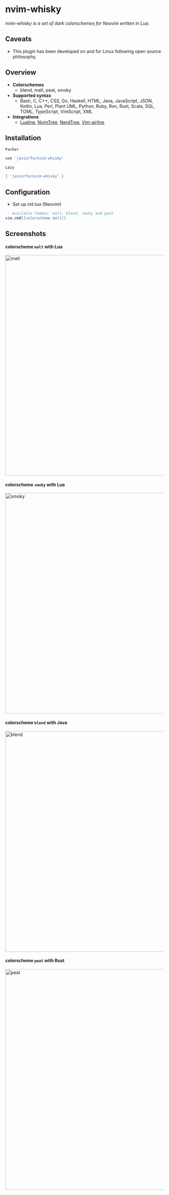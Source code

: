 # nvim-whisky
*nvim-whisky is a set of dark colorschemes for Neovim written in Lua.*

## Caveats
- This plugin has been developed on and for Linux following open source philosophy.

## Overview
- **Colorschemes**
    - blend, malt, peat, smoky
- **Supported syntax**
    - Bash, C, C++, CSS, Go, Haskell, HTML, Java, JavaScript, JSON, Kotlin, Lua, Perl, Plant UML, Python, Ruby, Ron, Rust, Scala, SQL, TOML, TypeScript, VimScript, XML
- **Integrations**
    - [Lualine](https://github.com/nvim-lualine/lualine.nvim), [NvimTree](https://github.com/nvim-tree/nvim-tree.lua), [NerdTree](https://github.com/preservim/nerdtree), [Vim-airline](https://github.com/vim-airline/vim-airline) 

## Installation
`Packer`
```lua
use 'javiorfo/nvim-whisky'
```
`Lazy`
```lua
{ 'javiorfo/nvim-whisky' }
```

## Configuration 
- Set up *init.lua* (Neovim)
```lua
-- Available themes: malt, blend, smoky and peat
vim.cmd[[colorscheme malt]]
```
## Screenshots
#### colorscheme `malt` with Lua
<img src="https://github.com/javiorfo/img/blob/master/nvim-whisky/lua-malt.png?raw=true" alt="malt" width="700"/>

#### colorscheme `smoky` with Lua
<img src="https://github.com/javiorfo/img/blob/master/nvim-whisky/lua-smoky.png?raw=true" alt="smoky" width="700"/>

#### colorscheme `blend` with Java
<img src="https://github.com/javiorfo/img/blob/master/nvim-whisky/java-blend.png?raw=true" alt="blend" width="700"/>

#### colorscheme `peat` with Rust
<img src="https://github.com/javiorfo/img/blob/master/nvim-whisky/rust-peat.png?raw=true" alt="peat" width="700"/>
